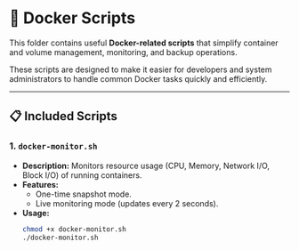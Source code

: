 # 🐳 Docker Scripts

This folder contains useful **Docker-related scripts** that simplify container and volume management, monitoring, and backup operations.  

These scripts are designed to make it easier for developers and system administrators to handle common Docker tasks quickly and efficiently.  

---

## 📋 Included Scripts

### 1. `docker-monitor.sh`
- **Description:** Monitors resource usage (CPU, Memory, Network I/O, Block I/O) of running containers.  
- **Features:**  
  - One-time snapshot mode.  
  - Live monitoring mode (updates every 2 seconds).  
- **Usage:**  
  ```bash
  chmod +x docker-monitor.sh
  ./docker-monitor.sh
